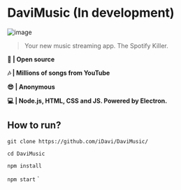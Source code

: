 # DaviMusic (In development)
![image](https://user-images.githubusercontent.com/69827032/159293292-2f8661e0-8b0e-4963-94df-16f973150617.png)
> Your new music streaming app. The Spotify Killer.

**📖 | Open source**

**🎶 | Millions of songs from YouTube**

**😎 | Anonymous**

**💻 | Node.js, HTML, CSS and JS. Powered by Electron.**


## How to run?

`git clone https://github.com/iDavi/DaviMusic/`

`cd DaviMusic`

`npm install`

`npm start`
`
